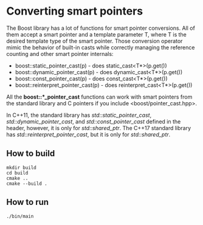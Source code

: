 # Converting smart pointers

The Boost library has a lot of functions for smart pointer conversions. All of them accept a smart pointer and a template parameter T, where T is the desired template type of the smart pointer. Those conversion operator mimic the behavior of built-in casts while correctly managing the reference counting and other smart pointer internals:

 - boost::static_pointer_cast<T>(p) - does static_cast<T*>(p.get())
 - boost::dynamic_pointer_cast<T>(p) - does dynamic_cast<T*>(p.get())
 - boost::const_pointer_cast<T>(p) - does const_cast<T*>(p.get())
 - boost::reinterpret_pointer_cast<T>(p) - does reinterpret_cast<T*>(p.get())

All the **boost::*_pointer_cast** functions can work with smart pointers from the standard library and C pointers if you include <boost/pointer_cast.hpp>.

In C++11, the standard library has *std::static_pointer_cast*, *std::dynamic_pointer_cast*, and *std::const_pointer_cast* defined in the <memory> header, however, it is only for *std::shared_ptr*. The C++17 standard library has *std::reinterpret_pointer_cast*, but it is only for *std::shared_ptr*.

## How to build
```
mkdir build
cd build
cmake ..
cmake --build .
```

## How to run
```
./bin/main

```
